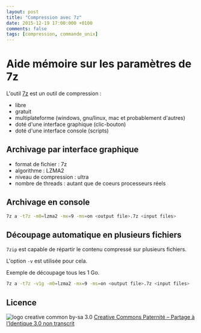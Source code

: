 ```yaml
---
layout: post
title: "Compression avec 7z"
date: 2015-12-19 17:00:000 +0100
comments: false
tags: [compression, commande_unix]
---
```


# Aide mémoire sur les paramètres de 7z

L'outil [7z](http://www.7-zip.org/) est un outil de compression :

* libre
* gratuit
* multiplateforme (windows, gnu/linux, mac et probablement d'autres)
* doté d'une interface graphique (clic-bouton)
* doté d'une interface console (scripts)

## Archivage par interface graphique

* format de fichier : 7z
* algorithme : LZMA2
* niveau de compression : ultra
* nombre de threads : autant que de coeurs processeurs réels

## Archivage en console

```bash
7z a -t7z -m0=lzma2 -mx=9 -ms=on <output file>.7z <input files>
```

## Découpage automatique en plusieurs fichiers

`7zip` est capable de répartir le contenu compressé sur plusieurs fichiers.

L'option `-v` est utilisée pour cela.

Exemple de découpage tous les  1 Go.

```bash
7z a -t7z -v1g -m0=lzma2 -mx=9 -ms=on <output file>.7z <input files>
```

## Licence

![logo creative common by-sa 3.0](http://i.creativecommons.org/l/by-sa/3.0/88x31.png)
[Creative Commons Paternité – Partage à l’Identique 3.0 non transcrit](http://creativecommons.org/licenses/by-sa/3.0/)
